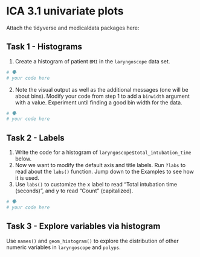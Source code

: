 # ICA 3.1 univariate plots

Attach the tidyverse and medicaldata packages here:

## Task 1 - Histograms

1)  Create a histogram of patient `BMI` in the `laryngoscope` data set.

``` r
# 🗣
# your code here 
```

2)  Note the visual output as well as the additional messages (one will
    be about bins). Modify your code from step 1 to add a `binwidth`
    argument with a value. Experiment until finding a good bin width for
    the data.

``` r
# 🗣
# your code here 
```

## Task 2 - Labels

1)  Write the code for a histogram of
    `laryngoscope$total_intubation_time` below.
2)  Now we want to modify the default axis and title labels. Run `?labs`
    to read about the `labs()` function. Jump down to the Examples to
    see how it is used.
3)  Use `labs()` to customize the x label to read “Total intubation time
    (seconds)”, and y to read “Count” (capitalized).

``` r
# 🗣
# your code here 
```

## Task 3 - Explore variables via histogram

Use `names()` and `geom_histogram()` to explore the distribution of
other numeric variables in `laryngoscope` and `polyps`.
